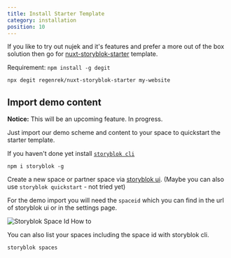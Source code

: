 ```yaml
---
title: Install Starter Template
category: installation
position: 10
---
```


If you like to try out nujek and it's features and prefer a more out of the box solution then go for [nuxt-storyblok-starter](https://github.com/regenrek/nuxt-storyblok-starter) template.

<alert>Requirement: <code>npm install -g degit</code></alert>

```bash
npx degit regenrek/nuxt-storyblok-starter my-website
```

## Import demo content

<alert type="warning"><b>Notice:</b> This will be an upcoming feature. In progress.</alert>

Just import our demo scheme and content to your space to quickstart the starter template.

If you haven't done yet install [`storyblok cli`](https://github.com/storyblok/storyblok)
```
npm i storyblok -g
```

Create a new space or partner space via [storyblok ui](https://app.storyblok.com/#!/me/spaces/new?n=1). (Maybe you can also use `storyblok quickstart` - not tried yet)

For the demo import you will need the `spaceid` which you can find in the url of storyblok ui or in the settings page.

<img src="/sb/storyblok-spaceid.png" alt="Storyblok Space Id How to"/>

You can also list your spaces including the space id with storyblok cli.
```
storyblok spaces
```
